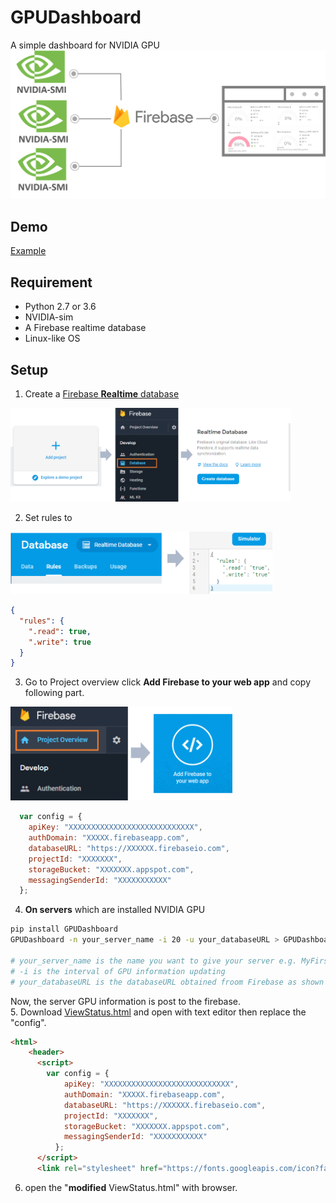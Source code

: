 # GPUDashboard
A simple dashboard for NVIDIA GPU
![flowchart](https://github.com/Yuan-Yu/GPUDashboard/blob/master/docs/flowchart.png?raw=true)
## Demo
[Example](https://yuan-yu.github.io/GPUDashboard/)  
## Requirement  
- Python 2.7 or 3.6
- NVIDIA-sim
- A Firebase realtime database
- Linux-like OS  

## Setup  
1. Create a [Firebase **Realtime** database](https://console.firebase.google.com/)  
<img src="https://github.com/Yuan-Yu/GPUDashboard/blob/master/docs/crateDB.png?raw=true" height="150" >   

2. Set rules to 
<img src="https://github.com/Yuan-Yu/GPUDashboard/blob/master/docs/chageRule.png?raw=true" height="100" >    

```json 
{
  "rules": {
    ".read": true,
    ".write": true
  }
}
```  
3. Go to Project overview click **Add Firebase to your web app** and copy following part.  
<img src="https://github.com/Yuan-Yu/GPUDashboard/blob/master/docs/copyConfig.png?raw=true" height="150" >   

```javascript
  var config = {
    apiKey: "XXXXXXXXXXXXXXXXXXXXXXXXXXXX",
    authDomain: "XXXXX.firebaseapp.com",
    databaseURL: "https://XXXXXX.firebaseio.com",
    projectId: "XXXXXXX",
    storageBucket: "XXXXXXX.appspot.com",
    messagingSenderId: "XXXXXXXXXXX"
  };
```
4. **On servers** which are installed NVIDIA GPU
```bash
pip install GPUDashboard
GPUDashboard -n your_server_name -i 20 -u your_databaseURL > GPUDashboard.log 

# your_server_name is the name you want to give your server e.g. MyFirstServer
# -i is the interval of GPU information updating
# your_databaseURL is the databaseURL obtained froom Firebase as shown above
```  
Now, the server GPU information is post to the firebase.  
5. Download [ViewStatus.html]('https://raw.githubusercontent.com/Yuan-Yu/GPUDashboard/master/ViewStatus.html') and open with text editor then replace the "config".  
```html
<html>
    <header>
      <script>
        var config = {
            apiKey: "XXXXXXXXXXXXXXXXXXXXXXXXXXXX",
            authDomain: "XXXXX.firebaseapp.com",
            databaseURL: "https://XXXXXX.firebaseio.com",
            projectId: "XXXXXXX",
            storageBucket: "XXXXXXX.appspot.com",
            messagingSenderId: "XXXXXXXXXXX"
          };
      </script>
      <link rel="stylesheet" href="https://fonts.googleapis.com/icon?family=Material+Icons"/>
```  
6. open the "**modified** ViewStatus.html" with browser.
